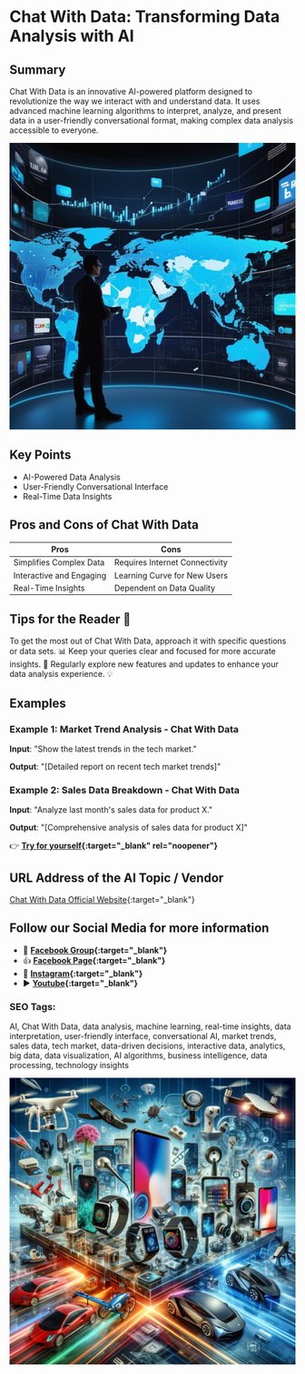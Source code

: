 
# Chat With Data: Transforming Data Analysis with AI

## Summary
Chat With Data is an innovative AI-powered platform designed to revolutionize the way we interact with and understand data. It uses advanced machine learning algorithms to interpret, analyze, and present data in a user-friendly conversational format, making complex data analysis accessible to everyone.

![Alt text](chatwithdata.webp)


## Key Points
- AI-Powered Data Analysis
- User-Friendly Conversational Interface
- Real-Time Data Insights

## Pros and Cons of Chat With Data
| Pros | Cons |
|------|------|
| Simplifies Complex Data | Requires Internet Connectivity |
| Interactive and Engaging | Learning Curve for New Users |
| Real-Time Insights | Dependent on Data Quality |

## Tips for the Reader 🚀
To get the most out of Chat With Data, approach it with specific questions or data sets. 📊 Keep your queries clear and focused for more accurate insights. 🎯 Regularly explore new features and updates to enhance your data analysis experience. 💡

## Examples
### Example 1: Market Trend Analysis - Chat With Data
**Input**: 
"Show the latest trends in the tech market."

**Output**: 
"[Detailed report on recent tech market trends]"

### Example 2: Sales Data Breakdown - Chat With Data
**Input**: 
"Analyze last month's sales data for product X."

**Output**: 
"[Comprehensive analysis of sales data for product X]"

👉 **[Try for yourself](https://chatwithdata.ai/home){:target="_blank" rel="noopener"}**

## URL Address of the AI Topic / Vendor
[Chat With Data Official Website](https://chatwithdata.ai/home){:target="_blank"}

## Follow our Social Media for more information
- 📘 **[Facebook Group](https://www.facebook.com/groups/trionxai){:target="_blank"}**
- 👍 **[Facebook Page](https://www.facebook.com/ai.trionxai){:target="_blank"}**
- 📸 **[Instagram](https://www.instagram.com/trionxai/){:target="_blank"}**
- ▶️ **[Youtube](https://www.youtube.com/@robotdocs/){:target="_blank"}**



### SEO Tags:
AI, Chat With Data, data analysis, machine learning, real-time insights, data interpretation, user-friendly interface, conversational AI, market trends, sales data, tech market, data-driven decisions, interactive data, analytics, big data, data visualization, AI algorithms, business intelligence, data processing, technology insights

![Alt text](chatdata.webp)
